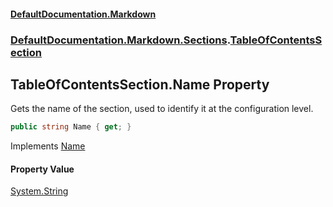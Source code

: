 #### [DefaultDocumentation\.Markdown](../../../../index.md 'index')
### [DefaultDocumentation\.Markdown\.Sections](../../../../index.md#DefaultDocumentation.Markdown.Sections 'DefaultDocumentation\.Markdown\.Sections').[TableOfContentsSection](index.md 'DefaultDocumentation\.Markdown\.Sections\.TableOfContentsSection')

## TableOfContentsSection\.Name Property

Gets the name of the section, used to identify it at the configuration level\.

```csharp
public string Name { get; }
```

Implements [Name](https://github.com/Doraku/DefaultDocumentation/blob/master/documentation/api/DefaultDocumentation/Api/ISection/Name.md 'DefaultDocumentation\.Api\.ISection\.Name')

#### Property Value
[System\.String](https://docs.microsoft.com/en-us/dotnet/api/System.String 'System\.String')